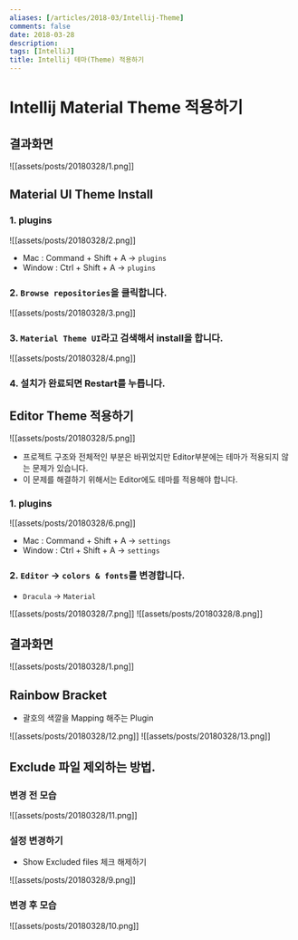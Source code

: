 ```yaml
---
aliases: [/articles/2018-03/Intellij-Theme]
comments: false
date: 2018-03-28
description: 
tags: [IntelliJ]
title: Intellij 테마(Theme) 적용하기
---
```

# Intellij Material Theme 적용하기

## 결과화면
![[assets/posts/20180328/1.png]]

## Material UI Theme Install
### 1. plugins
![[assets/posts/20180328/2.png]]
- Mac : Command + Shift + A -> `plugins`
- Window : Ctrl + Shift + A -> `plugins`



### 2. `Browse repositories`을 클릭합니다.
![[assets/posts/20180328/3.png]]


### 3. `Material Theme UI`라고 검색해서 install을 합니다.
![[assets/posts/20180328/4.png]]

### 4. 설치가 완료되면 Restart를 누릅니다.

## Editor Theme 적용하기
![[assets/posts/20180328/5.png]]
- 프로젝트 구조와 전체적인 부분은 바뀌었지만 Editor부분에는 테마가 적용되지 않는 문제가 있습니다.
- 이 문제를 해결하기 위해서는 Editor에도 테마를 적용해야 합니다.

### 1. plugins
![[assets/posts/20180328/6.png]]
- Mac : Command + Shift + A -> `settings`
- Window : Ctrl + Shift + A -> `settings`

### 2. `Editor` -> `colors & fonts`를 변경합니다.
- `Dracula` -> `Material`

![[assets/posts/20180328/7.png]]
![[assets/posts/20180328/8.png]]


## 결과화면
![[assets/posts/20180328/1.png]]

## Rainbow Bracket
- 괄호의 색깔을 Mapping 해주는 Plugin

![[assets/posts/20180328/12.png]]
![[assets/posts/20180328/13.png]]

## Exclude 파일 제외하는 방법.
### 변경 전 모습
![[assets/posts/20180328/11.png]]

### 설정 변경하기
- Show Excluded files 체크 해제하기

![[assets/posts/20180328/9.png]]
### 변경 후 모습
![[assets/posts/20180328/10.png]]
